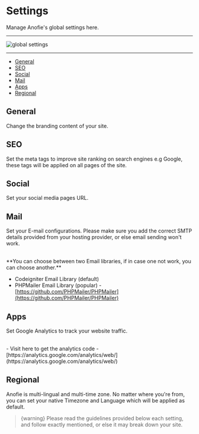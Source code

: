 # Settings

Manage Anofie's global settings here.

---

![global settings](https://anofie-docs.classiebit.com/images/settings.jpg "global settings")

---

- [General](#General)
- [SEO](#SEO)
- [Social](#Social)
- [Mail](#Mail)
- [Apps](#Apps)
- [Regional](#Regional)

<a name="General"></a>
## General

Change the branding content of your site.


<a name="SEO"></a>
## SEO

Set the meta tags to improve site ranking on search engines e.g Google, these tags will be applied on all pages of the site.


<a name="Social"></a>
## Social

Set your social media pages URL.


<a name="Mail"></a>
## Mail

Set your E-mail configurations. Please make sure you add the correct SMTP details provided from your hosting provider, or else email sending won't work.

<br>
**You can choose between two Email libraries, if in case one not work, you can choose another.**

- Codeigniter Email Library (default)
- PHPMailer Email Library (popular) - [https://github.com/PHPMailer/PHPMailer](https://github.com/PHPMailer/PHPMailer)


<a name="Apps"></a>
## Apps

Set Google Analytics to track your website traffic.

<br>
- Visit here to get the analytics code - [https://analytics.google.com/analytics/web/](https://analytics.google.com/analytics/web/)


<a name="Regional"></a>
## Regional

Anofie is multi-lingual and multi-time zone. No matter where you're from, you can set your native Timezone and Language which will be applied as default.


> {warning} Please read the guidelines provided below each setting, and follow exactly mentioned, or else it may break down your site.